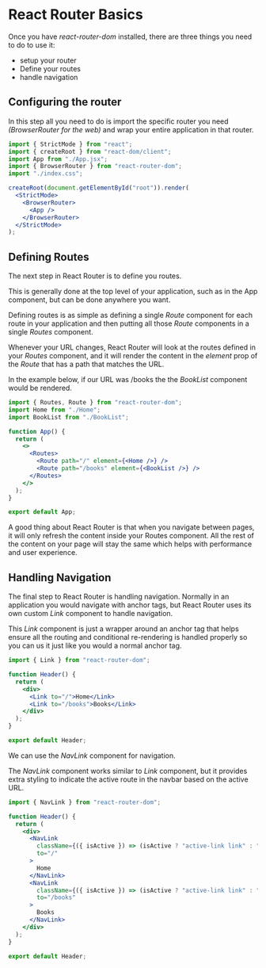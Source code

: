 # React Router Basics

Once you have _react-router-dom_ installed, there are three things you need to do to use it:

- setup your router
- Define your routes
- handle navigation

## Configuring the router

In this step all you need to do is import the specific router you need _(BrowserRouter for the web)_ and wrap your entire application in that router.

```jsx
import { StrictMode } from "react";
import { createRoot } from "react-dom/client";
import App from "./App.jsx";
import { BrowserRouter } from "react-router-dom";
import "./index.css";

createRoot(document.getElementById("root")).render(
  <StrictMode>
    <BrowserRouter>
      <App />
    </BrowserRouter>
  </StrictMode>
);
```

## Defining Routes

The next step in React Router is to define you routes.

This is generally done at the top level of your application, such as in the App component, but can be done anywhere you want.

Defining routes is as simple as defining a single _Route_ component for each route in your application and then putting all those _Route_ components in a single _Routes_ component.

Whenever your URL changes, React Router will look at the routes defined in your _Routes_ component, and it will render the content in the _element_ prop of the _Route_ that has a path that matches the URL.

In the example below, if our URL was /books the the _BookList_ component would be rendered.

```jsx
import { Routes, Route } from "react-router-dom";
import Home from "./Home";
import BookList from "./BookList";

function App() {
  return (
    <>
      <Routes>
        <Route path="/" element={<Home />} />
        <Route path="/books" element={<BookList />} />
      </Routes>
    </>
  );
}

export default App;
```

A good thing about React Router is that when you navigate between pages, it will only refresh the content inside your Routes component. All the rest of the content on your page will stay the same which helps with performance and user experience.

## Handling Navigation

The final step to React Router is handling navigation. Normally in an application you would navigate with anchor tags, but React Router uses its own custom _Link_ component to handle navigation.

This _Link_ component is just a wrapper around an anchor tag that helps ensure all the routing and conditional re-rendering is handled properly so you can us it just like you would a normal anchor tag.

```jsx
import { Link } from "react-router-dom";

function Header() {
  return (
    <div>
      <Link to="/">Home</Link>
      <Link to="/books">Books</Link>
    </div>
  );
}

export default Header;
```

We can use the _NavLink_ component for navigation.

The _NavLink_ component works similar to _Link_ component, but it provides extra styling to indicate the active route in the navbar based on the active URL.

```jsx
import { NavLink } from "react-router-dom";

function Header() {
  return (
    <div>
      <NavLink
        className={({ isActive }) => (isActive ? "active-link link" : "link")}
        to="/"
      >
        Home
      </NavLink>
      <NavLink
        className={({ isActive }) => (isActive ? "active-link link" : "link")}
        to="/books"
      >
        Books
      </NavLink>
    </div>
  );
}

export default Header;
```
